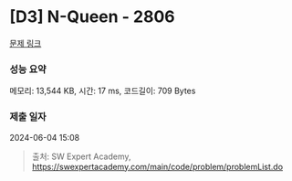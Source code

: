 # [D3] N-Queen - 2806 

[문제 링크](https://swexpertacademy.com/main/code/problem/problemDetail.do?contestProbId=AV7GKs06AU0DFAXB) 

### 성능 요약

메모리: 13,544 KB, 시간: 17 ms, 코드길이: 709 Bytes

### 제출 일자

2024-06-04 15:08



> 출처: SW Expert Academy, https://swexpertacademy.com/main/code/problem/problemList.do